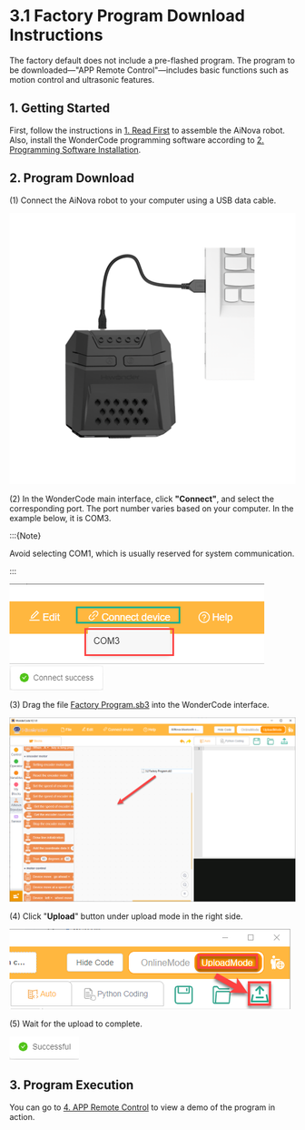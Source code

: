 # 3.1 Factory Program Download Instructions

The factory default does not include a pre-flashed program. The program to be downloaded—"APP Remote Control"—includes basic functions such as motion control and ultrasonic features.

## 1. Getting Started

First, follow the instructions in [1. Read First](1.Read_first.md) to assemble the AiNova robot. Also, install the WonderCode programming software according to [2. Programming Software Installation](2.programming_software_installation.md).

## 2. Program Download

(1) Connect the AiNova robot to your computer using a USB data cable.

<img class="common_img" src="../_static/media/chapter_3/image2.png" />

(2) In the WonderCode main interface, click **"Connect"**, and select the corresponding port. The port number varies based on your computer. In the example below, it is COM3.

:::{Note}

Avoid selecting COM1, which is usually reserved for system communication.

:::

<img class="common_img" src="../_static/media/chapter_3/image3.png" />

<img class="common_img" src="../_static/media/chapter_3/image4.png" />

(3) Drag the file [Factory Program.sb3](../_static/source_code/Factory%20Program.zip) into the WonderCode interface.

<img class="common_img" src="../_static/media/chapter_3/image5.png" />

(4) Click "**Upload**" button under upload mode in the right side.

<img class="common_img" src="../_static/media/chapter_3/image6.png" />

(5) Wait for the upload to complete.

<img class="common_img" src="../_static/media/chapter_3/image7.png" />

## 3. Program Execution

You can go to [4. APP Remote Control](4.app_remote_control.md) to view a demo of the program in action.
